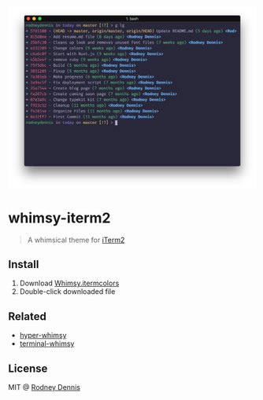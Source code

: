![](screenshot.png)

# whimsy-iterm2
> A whimsical theme for [iTerm2](https://www.iterm2.com)


## Install
1. Download [Whimsy.itermcolors](Whimsy.itermcolors)
2. Double-click downloaded file


## Related
- [hyper-whimsy](https://github.com/rod/hyper-whimsy)
- [terminal-whimsy](https://github.com/rod/terminal-whimsy)


## License
MIT @ [Rodney Dennis](https://rod.sh)
